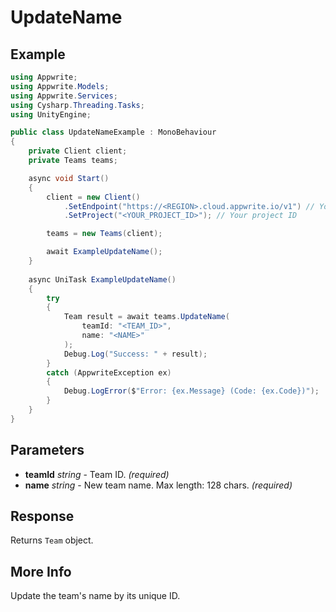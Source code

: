 # UpdateName

## Example

```csharp
using Appwrite;
using Appwrite.Models;
using Appwrite.Services;
using Cysharp.Threading.Tasks;
using UnityEngine;

public class UpdateNameExample : MonoBehaviour
{
    private Client client;
    private Teams teams;

    async void Start()
    {
        client = new Client()
            .SetEndpoint("https://<REGION>.cloud.appwrite.io/v1") // Your API Endpoint
            .SetProject("<YOUR_PROJECT_ID>"); // Your project ID

        teams = new Teams(client);

        await ExampleUpdateName();
    }
    
    async UniTask ExampleUpdateName()
    {
        try
        {
            Team result = await teams.UpdateName(
                teamId: "<TEAM_ID>",
                name: "<NAME>"
            );
            Debug.Log("Success: " + result);
        }
        catch (AppwriteException ex)
        {
            Debug.LogError($"Error: {ex.Message} (Code: {ex.Code})");
        }
    }
}
```

## Parameters

- **teamId** *string* - Team ID. *(required)* 
- **name** *string* - New team name. Max length: 128 chars. *(required)* 

## Response

Returns `Team` object.
## More Info

Update the team&#039;s name by its unique ID.
